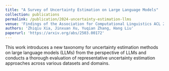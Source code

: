 ```yaml
---
title: "A Survey of Uncertainty Estimation on Large Language Models"
collection: publications
permalink: /publication/2024-uncertainty-estimation-llms
venue: 'Findings of the Association for Computational Linguistics ACL 2024'
authors: 'Zhiqiu Xia, Jinxuan Xu, Yuqian Zhang, Hang Liu'
paperurl: 'https://arxiv.org/abs/2503.00172'
---
```


This work introduces a new taxonomy for uncertainty estimation methods on large language models (LLMs) from the perspective of LLMs and conducts a thorough evaluation of representative uncertainty estimation approaches across various datasets and domains. 